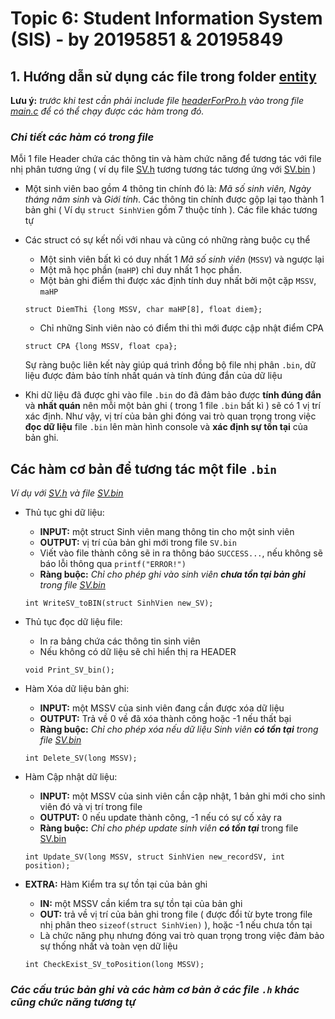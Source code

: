 # **Topic 6: Student Information System (SIS) - by 20195851 & 20195849**

## 1. Hướng dẫn sử dụng các file  trong folder [entity](https://github.com/jhongithub219/ProjectKTLT/tree/master/sources/entities)
**Lưu ý:** *trước khi test cần phải include file [headerForPro.h](https://github.com/jhongithub219/ProjectKTLT/blob/master/sources/headerForPro.h) vào trong file [main.c](https://github.com/jhongithub219/ProjectKTLT/blob/master/main.c) để có thể chạy được các hàm trong đó.*
### *Chi tiết các hàm có trong file* 

Mỗi 1 file Header chứa các thông tin và hàm chức năng để tương tác với file nhị phân tương ứng ( ví dụ file [SV.h](https://github.com/jhongithub219/ProjectKTLT/blob/master/sources/entities/SV.h) tương tương tác tương ứng với [SV.bin](https://github.com/jhongithub219/ProjectKTLT/blob/master/fileBin/SV.bin) )

* Một sinh viên bao gồm 4 thông tin chính đó là: *Mã số sinh viên, Ngày tháng năm sinh* và *Giới tính*. Các thông tin chính được gộp lại tạo thành 1 bản ghi ( Ví dụ `struct SinhVien` gồm 7 thuộc tính ). Các file khác tương tự

* Các struct có sự kết nối với nhau và cũng có những ràng buộc cụ thể

    * Một sinh viên bất kì có duy nhất 1 *Mã số sinh viên* (`MSSV`) và ngược lại
    * Một mã học phần (`maHP`) chỉ duy nhất 1 học phần.
    * Một bản ghi điểm thi được xác định tính duy nhất bởi một cặp `MSSV`, `maHP` 
    ```
    struct DiemThi {long MSSV, char maHP[8], float diem}; 
    ```
    * Chỉ những Sinh viên nào có điểm thi thì mới được cập nhật điểm CPA 
    ```
    struct CPA {long MSSV, float cpa};
    ``` 

    Sự ràng buộc liên kết này giúp quá trình đồng bộ file nhị phân `.bin`, dữ liệu được đảm bảo tính nhất quán và tính đúng đắn của dữ liệu

* Khi dữ liệu đã được ghi vào file `.bin` do đã đảm bảo được **tính đúng đắn** và **nhất quán** nên mỗi một bản ghi ( trong 1 file `.bin` bất kì ) sẽ có 1 vị trí xác định. Như vậy, vị trí của bản ghi đóng vai trò quan trọng trong việc **đọc dữ liệu** file `.bin` lên màn hình console và **xác định sự tồn tại** của bản ghi.

## Các hàm cơ bản để tương tác một file `.bin`

*Ví dụ với [SV.h](https://github.com/jhongithub219/ProjectKTLT/blob/master/sources/entities/SV.h) và file [SV.bin](https://github.com/jhongithub219/ProjectKTLT/blob/master/fileBin/SV.bin)*
* Thủ tục ghi dữ liệu: 
    * **INPUT:** một struct Sinh viên mang thông tin cho một sinh viên
    * **OUTPUT:** vị trí của bản ghi mới trong file `SV.bin`
    * Viết vào file thành công sẽ in ra thông báo `SUCCESS...`, nếu không sẽ báo lỗi thông qua `printf("ERROR!")`
    * **Ràng buộc:** *Chỉ cho phép ghi vào sinh viên* ***chưa tồn tại bản ghi*** *trong file [SV.bin](https://github.com/jhongithub219/ProjectKTLT/blob/master/fileBin/SV.bin)*
    ```
    int WriteSV_toBIN(struct SinhVien new_SV);
    ``` 
* Thủ tục đọc dữ liệu file: 
    * In ra bảng chứa các thông tin sinh viên
    * Nếu không có dữ liệu sẽ chỉ hiển thị ra HEADER 

    ```
    void Print_SV_bin();
    ```

* Hàm Xóa dữ liệu bản ghi:
    * **INPUT:** một MSSV của sinh viên đang cần được xóa dữ liệu
    * **OUTPUT:** Trả về 0 về đã xóa thành công hoặc -1 nếu thất bại 
    * **Ràng buộc:** *Chỉ cho phép xóa nếu dữ liệu Sinh viên* ***có tồn tại*** *trong file [SV.bin](https://github.com/jhongithub219/ProjectKTLT/blob/master/fileBin/SV.bin)*

    ```
    int Delete_SV(long MSSV);
    ```
* Hàm Cập nhật dữ liệu:
    * **INPUT:** một MSSV của sinh viên cần cập nhật, 1 bản ghi mới cho sinh viên đó và vị trí trong file 
    * **OUTPUT:** 0 nếu update thành công, -1 nếu có sự cố xảy ra
    * **Ràng buộc:** *Chỉ cho phép update sinh viên* ***có tồn tại*** trong file [SV.bin](https://github.com/jhongithub219/ProjectKTLT/blob/master/fileBin/SV.bin) 
    ```
    int Update_SV(long MSSV, struct SinhVien new_recordSV, int position);
    ```
* **EXTRA:** Hàm Kiểm tra sự tồn tại của bản ghi
    * **IN:** một MSSV cần kiểm tra sự tồn tại của bản ghi
    * **OUT:** trả về vị trí của bản ghi trong file ( được đổi từ byte trong file nhị phân theo `sizeof(struct SinhVien)` ), hoặc -1 nếu chưa tồn tại
    * Là chức năng phụ nhưng đóng vai trò quan trọng trong việc đảm bảo sự thống nhất và toàn vẹn dữ liệu
    ```
    int CheckExist_SV_toPosition(long MSSV);
    ```
### *Các cấu trúc bản ghi và các hàm cơ bản ở các file `.h` khác cũng chức năng tương tự*
